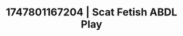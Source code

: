 ---
categories:
- Lingerie worship
- Barefoot beauty
- Butt plug play
- Virtual intimacy
- Lover's breath
image: /assets/images/1747801167204.jpg
layout: post
seo:
  description: Featured content with high-quality ABDL Play, Scat Fetish. HD images
    available.
  keywords: ABDL Play, Scat Fetish
  og_image: /assets/images/1747801167204.jpg
  schema_type: VisualArtwork
tags:
- '#1747801167204'
- ABDL Play
- Scat Fetish
title: 1747801167204 | Scat Fetish ABDL Play
---